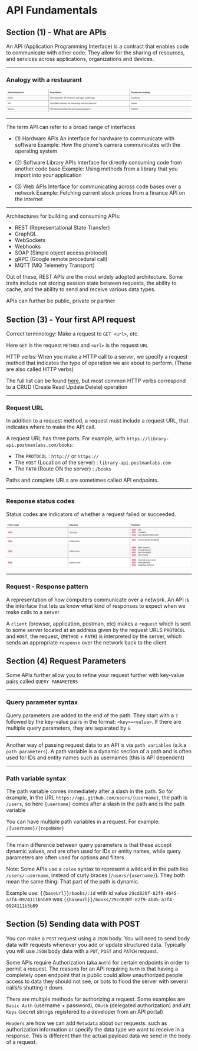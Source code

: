 # API Fundamentals

## Section (1) - What are APIs

An API (Application Programming Interface) is a contract that enables code to
communicate with other code. They allow for the sharing of resources, and
services across applications, organizations and devices.

---

### Analogy with a restaurant

![Restaurant analogy](./img/analogy.png)

---
The term API can refer to a broad range of interfaces

* (1) Hardware APIs
    An interface for hardware to communicate with software
    Example: How the phone's camera communicates with the operating system

* (2) Software Library APIs
    Interface for directly consuming code from another code base
    Example: Using methods from a library that you import into your application

* (3) Web APIs
    Interface for communicating across code bases over a network
    Example: Fetching current stock prices from a finance API on the internet

---
Architectures for building and consuming APIs:

* REST (Representational State Transfer)
* GraphQL
* WebSockets
* Webhooks
* SOAP (Simple object access protocol)
* gRPC (Google remote procedural call)
* MQTT (MQ Telemetry Transport)

Out of these, REST APIs are the most widely adopted architecture. Some traits
include not storing session state between requests, the ability to cache, and the
ability to send and receive various data types.

APIs can further be public, private or partner

## Section (3) - Your first API request

Correct terminology: Make a request to `GET <url>`, etc.

Here `GET` is the request `METHOD` and `<url>` is the request `URL`

HTTP verbs: When you make a HTTP call to a server, we specify a request method
that indicates the type of operation we are about to perform. (These are also
called HTTP verbs)

The full list can be found [here](https://developer.mozilla.org/en-US/docs/Web/HTTP/Methods),
but most common HTTP verbs correspond to a CRUD (Create Read Update Delete) operation

---

### Request URL

In addition to a request method, a request must include a request URL, that indicates
where to make the API call.

A request URL has three parts. For example, with `https://library-api.postmanlabs.com/books`:

* The `PROTOCOL` : `http://` or `https://`
* The `HOST` (Location of the server) : `library-api.postmanlabs.com`
* The `PATH` (Route ON the server) : `/books`

Paths and complete URLs are sometimes called API endpoints.

---

### Response status codes

Status codes are indicators of whether a request failed or succeeded.

![Response status codes](./img/status_codes.png)

---

### Request - Response pattern

A representation of how computers communicate over a network. An API is the
interface that lets us know what kind of responses to expect
when we make calls to a server.

A `client` (browser, application, postman, etc) makes a `request` which is sent
to some server located at an address given by the request URLS `PROTOCOL` and `HOST`,
the request, (`METHOD` + `PATH`) is interpreted by the server, which sends an
appropriate `response` over the network back to the client

## Section (4) Request Parameters

Some APIs further allow you to refine your request further with key-value pairs called
`QUERY PARAMETERS`

---

### Query parameter syntax

Query parameters are added to the end of the path. They start with a `?` followed
by the key-value pairs in the format: `<key>=<value>`. If there are multiple
query parameters, they are separated by `&`

---

Another way of passing request data to an API is via `path variables`
(a.k.a `path parameters`). A path variable is a dynamic section of a path and is
often used for IDs and entity names such as usernames (this is API dependent)

---

### Path variable syntax

The path variable comes immediately after a slash in the path. So for example,
in the URL `https://api.github.com/users/{username}`, the path is `/users`, so
here `{username}` comes after a slash in the path and is the path variable

You can have multiple path variables in a request. For example: `/{username}/{repoName}`

---

The main difference between query parameters is that these accept dynamic values,
and are often used for IDs or entity names, while query parameters are often used
for options and filters.

Note: Some APIs use a `colon` syntax to represent a wildcard in the path like `/users/:username`,
instead of curly braces (`/users/{username}`). They both mean the same thing:
That part of the path is dynamic.

Example use: `{{baseUrl}}/books/:id` with id value `29cd820f-82f9-4b45-a7f4-0924111b5b89`
was `{{baseurl}}/books/29cd820f-82f9-4b45-a7f4-0924111b5b89`

## Section (5) Sending data with POST

You can make a `POST` request using a `JSON` body. You will need to send body
data with requests whenever you add or update structured data. Typically you will
use `JSON` body data with a `PUT`, `POST` and `PATCH` request.

Some APIs require Authorization (aka `Auth`) for certain endpoints in order to
permit a request. The reasons for an API requiring `Auth` is that having a
completely open endpoint that is public could allow unauthorized people access
to data they should not see, or bots to flood the server with several calls/s
shutting it down.

There are multiple methods for authorizing a request. Some examples are
`Basic Auth` (username + password), `OAuth` (delegated authorization) and
`API Keys` (secret strings registered to a developer from an API portal)

`Headers` are how we can add `Metadata` about our requests. such as authorization
information or specify the data type we want to receive in a response. This is
different than the actual payload data we send in the body of a request.

